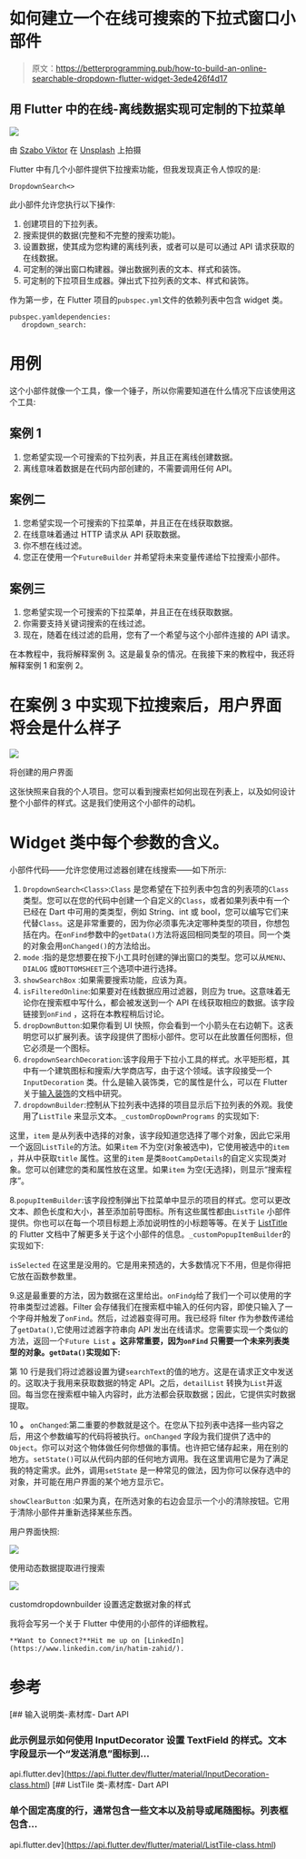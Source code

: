 # 如何建立一个在线可搜索的下拉式窗口小部件

> 原文：<https://betterprogramming.pub/how-to-build-an-online-searchable-dropdown-flutter-widget-3ede426f4d17>

## 用 Flutter 中的在线-离线数据实现可定制的下拉菜单

![](img/032dd0b372562d1bd443efa49c320bf6.png)

由 [Szabo Viktor](https://unsplash.com/@vmxhu?utm_source=medium&utm_medium=referral) 在 [Unsplash](https://unsplash.com?utm_source=medium&utm_medium=referral) 上拍摄

Flutter 中有几个小部件提供下拉搜索功能，但我发现真正令人惊叹的是:

```
DropdownSearch<>
```

此小部件允许您执行以下操作:

1.  创建项目的下拉列表。
2.  搜索提供的数据(完整和不完整的搜索功能)。
3.  设置数据，使其成为您构建的离线列表，或者可以是可以通过 API 请求获取的在线数据。
4.  可定制的弹出窗口构建器。弹出数据列表的文本、样式和装饰。
5.  可定制的下拉项目生成器。弹出式下拉列表的文本、样式和装饰。

作为第一步，在 Flutter 项目的`pubspec.yml`文件的依赖列表中包含 widget 类。

```
pubspec.yamldependencies:
   dropdown_search:
```

# **用例**

这个小部件就像一个工具，像一个锤子，所以你需要知道在什么情况下应该使用这个工具:

## **案例 1**

1.  您希望实现一个可搜索的下拉列表，并且正在离线创建数据。
2.  离线意味着数据是在代码内部创建的，不需要调用任何 API。

## **案例二**

1.  您希望实现一个可搜索的下拉菜单，并且正在在线获取数据。
2.  在线意味着通过 HTTP 请求从 API 获取数据。
3.  你不想在线过滤。
4.  您正在使用一个`FutureBuilder` 并希望将未来变量传递给下拉搜索小部件。

## **案例三**

1.  您希望实现一个可搜索的下拉菜单，并且正在在线获取数据。
2.  你需要支持关键词搜索的在线过滤。
3.  现在，随着在线过滤的启用，您有了一个希望与这个小部件连接的 API 请求。

在本教程中，我将解释案例 3。这是最复杂的情况。在我接下来的教程中，我还将解释案例 1 和案例 2。

# 在案例 3 中实现下拉搜索后，用户界面将会是什么样子

![](img/d9376ffb24274d16279e0f7a0ba64bba.png)

将创建的用户界面

这张快照来自我的个人项目。您可以看到搜索栏如何出现在列表上，以及如何设计整个小部件的样式。这是我们使用这个小部件的动机。

# Widget 类中每个参数的含义。

小部件代码——允许您使用过滤器创建在线搜索——如下所示:

1.  `DropdownSearch<Class>`:`Class` 是您希望在下拉列表中包含的列表项的`Class`类型。您可以在您的代码中创建一个自定义的`Class`，或者如果列表中有一个已经在 Dart 中可用的类类型，例如 String、int 或 bool，您可以编写它们来代替`Class`。这是非常重要的，因为你必须事先决定哪种类型的项目，你想包括在内。在`onFind`参数中的`getData()`方法将返回相同类型的项目。同一个类的对象会用`onChanged()`的方法给出。
2.  `mode` :指的是您想要在按下小工具时创建的弹出窗口的类型。您可以从`MENU`、`DIALOG` 或`BOTTOMSHEET`三个选项中进行选择。
3.  `showSearchBox` :如果需要搜索功能，应该为真。
4.  `isFilteredOnline`:如果要对在线数据应用过滤器，则应为 true。这意味着无论你在搜索框中写什么，都会被发送到一个 API 在线获取相应的数据。该字段链接到`onFind` ，这将在本教程稍后讨论。
5.  `dropDownButton`:如果你看到 UI 快照，你会看到一个小箭头在右边朝下。这表明您可以扩展列表。该字段提供了图标小部件。您可以在此放置任何图标，但它必须是一个图标。
6.  `dropdownSearchDecoration`:该字段用于下拉小工具的样式。水平矩形框，其中有一个建筑图标和搜索/大学商店写，由于这个领域。该字段接受一个`InputDecoration` 类。什么是输入装饰类，它的属性是什么，可以在 Flutter 关于[输入装饰](https://api.flutter.dev/flutter/material/InputDecoration-class.html)的文档中研究。
7.  `dropdownBuilder`:控制从下拉列表中选择的项目显示后下拉列表的外观。我使用了`ListTile` 来显示文本。`_customDropDownPrograms` 的实现如下:

这里，`item` 是从列表中选择的对象，该字段知道您选择了哪个对象，因此它采用一个返回`ListTile`的方法。如果`item` 不为空(对象被选中)，它使用被选中的`item` ，并从中获取`title` 属性。这里的`item` 是类`BootCampDetails`的自定义实现类对象。您可以创建您的类和属性放在这里。如果`item` 为空(无选择)，则显示“搜索程序”。

8.`popupItemBuilder`:该字段控制弹出下拉菜单中显示的项目的样式。您可以更改文本、颜色长度和大小，甚至添加前导图标。所有这些属性都由`ListTile` 小部件提供。你也可以在每一个项目标题上添加说明性的小标题等等。在关于 [ListTitle](https://api.flutter.dev/flutter/material/ListTile-class.html) 的 Flutter 文档中了解更多关于这个小部件的信息。`_customPopupItemBuilder`的实现如下:

`isSelected` 在这里是没用的。它是用来预选的，大多数情况下不用，但是你得把它放在函数参数里。

9.这是最重要的方法，因为数据在这里给出。`onFindg`给了我们一个可以使用的字符串类型过滤器。Filter 会存储我们在搜索框中输入的任何内容，即使只输入了一个字母并触发了`onFind`。然后，过滤器变得可用。我已经将 filter 作为参数传递给了`getData()`,它使用过滤器字符串向 API 发出在线请求。您需要实现一个类似的方法，返回一个`Future List` **。这非常重要，因为`onFind` 只需要一个未来列表类型的对象。`getData()`实现如下:**

第 10 行是我们将过滤器设置为键`searchText`的值的地方。这是在请求正文中发送的。这取决于我用来获取数据的特定 API。之后，`detailList` 转换为`List`并返回。每当您在搜索框中输入内容时，此方法都会获取数据；因此，它提供实时数据提取。

10 **。** `onChanged`:第二重要的参数就是这个。在您从下拉列表中选择一些内容之后，用这个参数编写的代码将被执行。`onChanged` 字段为我们提供了选中的`Object`。你可以对这个物体做任何你想做的事情。也许把它储存起来，用在别的地方。`setState()`可以从代码内部的任何地方调用。我在这里调用它是为了满足我的特定需求。此外，调用`setState` 是一种常见的做法，因为你可以保存选中的对象，并可能在用户界面的某个地方显示它。

`showClearButton` :如果为真，在所选对象的右边会显示一个小的清除按钮。它用于清除小部件并重新选择某些东西。

用户界面快照:

![](img/6ce4b625e4da31c7a19387138b0bc0a7.png)

使用动态数据提取进行搜索

![](img/880aea7994f3fd5386951cf816fe38a0.png)

customdropdownbuilder 设置选定数据对象的样式

我将会写另一个关于 Flutter 中使用的小部件的详细教程。

```
**Want to Connect?**Hit me up on [LinkedIn](https://www.linkedin.com/in/hatim-zahid/). 
```

# 参考

[](https://api.flutter.dev/flutter/material/InputDecoration-class.html) [## 输入说明类-素材库- Dart API

### 此示例显示如何使用 InputDecorator 设置 TextField 的样式。文本字段显示一个“发送消息”图标到…

api.flutter.dev](https://api.flutter.dev/flutter/material/InputDecoration-class.html) [](https://api.flutter.dev/flutter/material/ListTile-class.html) [## ListTile 类-素材库- Dart API

### 单个固定高度的行，通常包含一些文本以及前导或尾随图标。列表框包含…

api.flutter.dev](https://api.flutter.dev/flutter/material/ListTile-class.html)